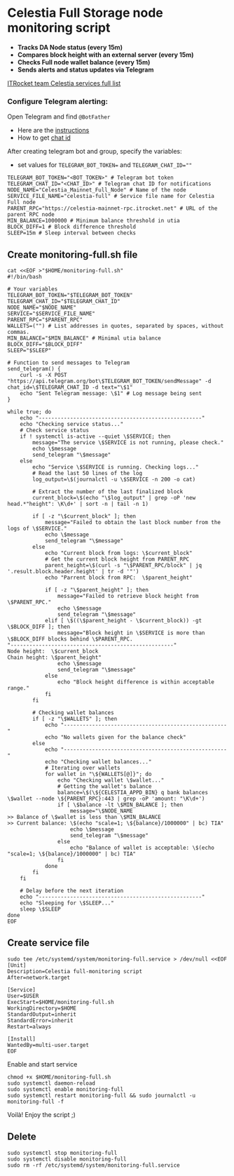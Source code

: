 # Celestia Full Storage node monitoring script

- **Tracks DA Node status (every 15m)**
- **Compares block height with an external server (every 15m)**
- **Checks Full node wallet balance (every 15m)**
- **Sends alerts and status updates via Telegram**

[ITRocket team Celestia services full list](https://itrocket.net/services/)

### Configure Telegram alerting:
Open Telegram and find `@BotFather`
- Here are the [instructions](https://sematext.com/docs/integration/alerts-telegram-integration/)
- How to get [chat id](https://stackoverflow.com/questions/32423837/telegram-bot-how-to-get-a-group-chat-id)

After creating telegram bot and group, specify the variables:
- set values for `TELEGRAM_BOT_TOKEN=` and `TELEGRAM_CHAT_ID=""`
~~~
TELEGRAM_BOT_TOKEN="<BOT_TOKEN>" # Telegram bot token
TELEGRAM_CHAT_ID="<CHAT_ID>" # Telegram chat ID for notifications
NODE_NAME="Celestia_Mainnet_Full_Node" # Name of the node
SERVICE_FILE_NAME="celestia-full" # Service file name for Celestia Full node
PARENT_RPC="https://celestia-mainnet-rpc.itrocket.net" # URL of the parent RPC node
MIN_BALANCE=1000000 # Minimum balance threshold in utia
BLOCK_DIFF=1 # Block difference threshold
SLEEP=15m # Sleep interval between checks
~~~

## Create monitoring-full.sh file
~~~
cat <<EOF >"$HOME/monitoring-full.sh"
#!/bin/bash

# Your variables
TELEGRAM_BOT_TOKEN="$TELEGRAM_BOT_TOKEN"
TELEGRAM_CHAT_ID="$TELEGRAM_CHAT_ID"
NODE_NAME="$NODE_NAME"
SERVICE="$SERVICE_FILE_NAME"
PARENT_RPC="$PARENT_RPC"
WALLETS=("") # List addresses in quotes, separated by spaces, without commas.
MIN_BALANCE="$MIN_BALANCE" # Minimal utia balance
BLOCK_DIFF="$BLOCK_DIFF"
SLEEP="$SLEEP"

# Function to send messages to Telegram
send_telegram() {
    curl -s -X POST "https://api.telegram.org/bot\$TELEGRAM_BOT_TOKEN/sendMessage" -d chat_id=\$TELEGRAM_CHAT_ID -d text="\$1"
    echo "Sent Telegram message: \$1" # Log message being sent
}

while true; do
    echo "----------------------------------------------------"
    echo "Checking service status..."
    # Check service status
    if ! systemctl is-active --quiet \$SERVICE; then
        message="The service \$SERVICE is not running, please check."
        echo \$message
        send_telegram "\$message"
    else
        echo "Service \$SERVICE is running. Checking logs..."
        # Read the last 50 lines of the log
        log_output=\$(journalctl -u \$SERVICE -n 200 -o cat)

        # Extract the number of the last finalized block
        current_block=\$(echo "\$log_output" | grep -oP 'new head.*"height": \K\d+' | sort -n | tail -n 1)

        if [ -z "\$current_block" ]; then
            message="Failed to obtain the last block number from the logs of \$SERVICE."
            echo \$message
            send_telegram "\$message"
        else
            echo "Current block from logs: \$current_block"
            # Get the current block height from PARENT_RPC
            parent_height=\$(curl -s "\$PARENT_RPC/block" | jq '.result.block.header.height' | tr -d '"')
            echo "Parrent block from RPC:  \$parent_height"

            if [ -z "\$parent_height" ]; then
                message="Failed to retrieve block height from \$PARENT_RPC."
                echo \$message
                send_telegram "\$message"
            elif [ \$((\$parent_height - \$current_block)) -gt \$BLOCK_DIFF ]; then
                message="Block height in \$SERVICE is more than \$BLOCK_DIFF blocks behind \$PARENT_RPC. 
"----------------------------------------------------"
Node height:  \$current_block 
Chain height: \$parent_height"
                echo \$message
                send_telegram "\$message"
            else
                echo "Block height difference is within acceptable range."
            fi
        fi

        # Checking wallet balances
        if [ -z "\$WALLETS" ]; then
            echo "----------------------------------------------------"
            echo "No wallets given for the balance check"
        else
            echo "----------------------------------------------------"
            echo "Checking wallet balances..."
            # Iterating over wallets
            for wallet in "\${WALLETS[@]}"; do
                echo "Checking wallet \$wallet..."
                # Getting the wallet's balance
                balance=\$(\${CELESTIA_APPD_BIN} q bank balances \$wallet --node \${PARENT_RPC}:443 | grep -oP 'amount: "\K\d+')
                if [ \$balance -lt \$MIN_BALANCE ]; then
                    message="\$NODE_NAME 
>> Balance of \$wallet is less than \$MIN_BALANCE
>> Current balance: \$(echo "scale=1; \${balance}/1000000" | bc) TIA"
                    echo \$message
                    send_telegram "\$message"
                else
                    echo "Balance of wallet is acceptable: \$(echo "scale=1; \${balance}/1000000" | bc) TIA"
                fi
            done
        fi
    fi
    
    # Delay before the next iteration
    echo "----------------------------------------------------"
    echo "Sleeping for \$SLEEP..."
    sleep \$SLEEP
done
EOF
~~~

## Create service file

~~~
sudo tee /etc/systemd/system/monitoring-full.service > /dev/null <<EOF
[Unit]
Description=Celestia full-monitoring script
After=network.target

[Service]
User=$USER
ExecStart=$HOME/monitoring-full.sh
WorkingDirectory=$HOME
StandardOutput=inherit
StandardError=inherit
Restart=always

[Install]
WantedBy=multi-user.target
EOF
~~~

Enable and start service
~~~
chmod +x $HOME/monitoring-full.sh
sudo systemctl daemon-reload
sudo systemctl enable monitoring-full
sudo systemctl restart monitoring-full && sudo journalctl -u monitoring-full -f
~~~

Voilà! Enjoy the script ;)

## Delete
~~~
sudo systemctl stop monitoring-full
sudo systemctl disable monitoring-full
sudo rm -rf /etc/systemd/system/monitoring-full.service
~~~
